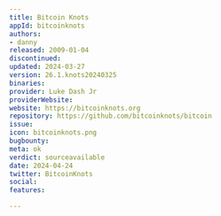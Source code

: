 ```yaml
---
title: Bitcoin Knots
appId: bitcoinknots
authors:
- danny
released: 2009-01-04
discontinued: 
updated: 2024-03-27
version: 26.1.knots20240325
binaries: 
provider: Luke Dash Jr
providerWebsite: 
website: https://bitcoinknots.org
repository: https://github.com/bitcoinknots/bitcoin
issue: 
icon: bitcoinknots.png
bugbounty: 
meta: ok
verdict: sourceavailable
date: 2024-04-24
twitter: BitcoinKnots
social: 
features: 

---
```


